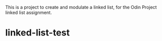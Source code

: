 This is a project to create and modulate a linked list, for the Odin Project linked list assignment.
# linked-list-test